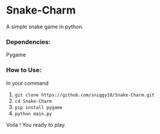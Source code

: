 # Snake-Charm
A simple snake game in python.

### Dependencies:
Pygame

### How to Use:
In your command 
1. `git clone https://github.com/sniggy10/Snake-Charm.git`
2. `cd Snake-Charm`
3. `pip install pygame`
4. `python main.py`

Voila ! You ready to play.
